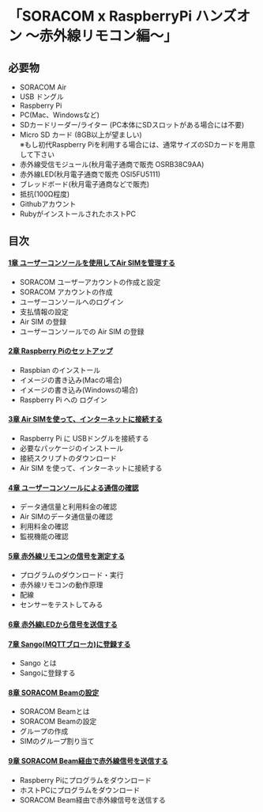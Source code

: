 
# 「SORACOM x RaspberryPi ハンズオン  〜赤外線リモコン編〜」

## 必要物
- SORACOM Air
- USB ドングル
- Raspberry Pi
- PC(Mac、Windowsなど)
- SDカードリーダー/ライター (PC本体にSDスロットがある場合には不要)
- Micro SD カード (8GB以上が望ましい)  
 ※もし初代Raspberry Piを利用する場合には、通常サイズのSDカードを用意して下さい
- 赤外線受信モジュール(秋月電子通商で販売 OSRB38C9AA)
- 赤外線LED(秋月電子通商で販売 OSI5FU5111)
- ブレッドボード(秋月電子通商などで販売)
- 抵抗(100Ω程度)
- Githubアカウント
- RubyがインストールされたホストPC

## 目次
#### [1章 ユーザーコンソールを使用してAir SIMを管理する][chapter1]
- SORACOM ユーザーアカウントの作成と設定
- SORACOM アカウントの作成
- ユーザーコンソールへのログイン
- 支払情報の設定
- Air SIM の登録
- ユーザーコンソールでの Air SIM の登録

#### [2章 Raspberry Piのセットアップ][chapter2]
- Raspbian のインストール
- イメージの書き込み(Macの場合)
- イメージの書き込み(Windowsの場合)
- Raspberry Pi への ログイン

#### [3章 Air SIMを使って、インターネットに接続する][chapter3]
- Raspberry Pi に USBドングルを接続する
- 必要なパッケージのインストール
- 接続スクリプトのダウンロード
- Air SIM を使って、インターネットに接続する

#### [4章 ユーザーコンソールによる通信の確認][chapter4]
- データ通信量と利用料金の確認
- Air SIMのデータ通信量の確認
- 利用料金の確認
- 監視機能の確認

#### [5章 赤外線リモコンの信号を測定する][chapter5]
- プログラムのダウンロード・実行
- 赤外線リモコンの動作原理
- 配線
- センサーをテストしてみる

#### [6章 赤外線LEDから信号を送信する][chapter6]

#### [7章 Sango(MQTTブローカ)に登録する][chapter7]
- Sango とは
- Sangoに登録する

#### [8章 SORACOM Beamの設定][chapter8]
- SORACOM Beamとは
- SORACOM Beamの設定
- グループの作成
- SIMのグループ割り当て

#### [9章 SORACOM Beam経由で赤外線信号を送信する][chapter9]
- Raspberry Piにプログラムをダウンロード
- ホストPCにプログラムをダウンロード
- SORACOM Beam経由で赤外線信号を送信する

[chapter1]: chapter1.md#chapter1
[chapter2]: chapter2.md#chapter2
[chapter3]: chapter3.md#chapter3
[chapter4]: chapter4.md#chapter4
[chapter5]: chapter5.md#chapter5
[chapter6]: chapter6.md#chapter6
[chapter7]: chapter7.md#chapter7
[chapter8]: chapter8.md#chapter8
[chapter9]: chapter9.md#chapter9
